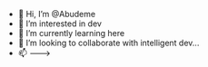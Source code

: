 - 👋 Hi, I’m @Abudeme
- 👀 I’m interested in dev
- 🌱 I’m currently learning here
- 💞️ I’m looking to collaborate with intelligent dev...
- 📫 
--->
